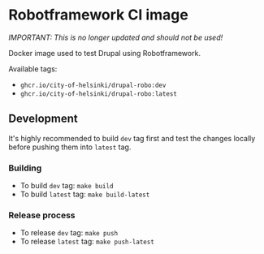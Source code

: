 # Robotframework CI image

*_IMPORTANT_: This is no longer updated and should not be used!*

Docker image used to test Drupal using Robotframework.

Available tags:

- `ghcr.io/city-of-helsinki/drupal-robo:dev`
- `ghcr.io/city-of-helsinki/drupal-robo:latest`

## Development

It's highly recommended to build `dev` tag first and test the changes locally before pushing them into `latest` tag.

### Building

- To build `dev` tag: `make build`
- To build `latest` tag: `make build-latest`

### Release process

- To release `dev` tag: `make push`
- To release `latest` tag: `make push-latest`
